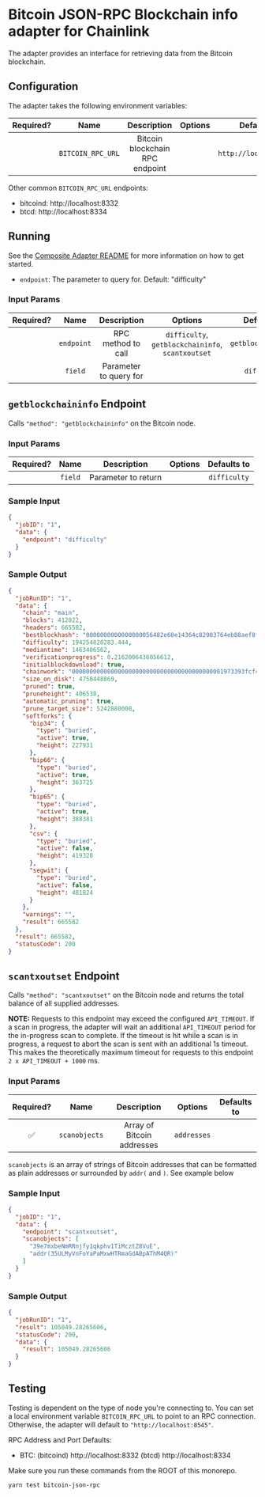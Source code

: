 # Bitcoin JSON-RPC Blockchain info adapter for Chainlink

The adapter provides an interface for retrieving data from the Bitcoin blockchain.

## Configuration

The adapter takes the following environment variables:

| Required? |       Name        |           Description           | Options |       Defaults to       |
| :-------: | :---------------: | :-----------------------------: | :-----: | :---------------------: |
|           | `BITCOIN_RPC_URL` | Bitcoin blockchain RPC endpoint |         | `http://localhost:8332` |

Other common `BITCOIN_RPC_URL` endpoints:

- bitcoind: http://localhost:8332
- btcd: http://localhost:8334

## Running

See the [Composite Adapter README](../README.md) for more information on how to get started.

- `endpoint`: The parameter to query for. Default: "difficulty"

### Input Params

| Required? |    Name    |      Description       |                      Options                      |     Defaults to     |
| :-------: | :--------: | :--------------------: | :-----------------------------------------------: | :-----------------: |
|           | `endpoint` |   RPC method to call   | `difficulty`, `getblockchaininfo`, `scantxoutset` | `getblockchaininfo` |
|           |  `field`   | Parameter to query for |                                                   |    `difficulty`     |

## `getblockchaininfo` Endpoint

Calls `"method": "getblockchaininfo"` on the Bitcoin node.

### Input Params

| Required? |  Name   |     Description     | Options | Defaults to  |
| :-------: | :-----: | :-----------------: | :-----: | :----------: |
|           | `field` | Parameter to return |         | `difficulty` |

### Sample Input

```json
{
  "jobID": "1",
  "data": {
    "endpoint": "difficulty"
  }
}
```

### Sample Output

```json
{
  "jobRunID": "1",
  "data": {
    "chain": "main",
    "blocks": 412022,
    "headers": 665582,
    "bestblockhash": "0000000000000000056482e60e14364c82903764eb88aef8fb0b1b60647334be",
    "difficulty": 194254820283.444,
    "mediantime": 1463406562,
    "verificationprogress": 0.2162006436056612,
    "initialblockdownload": true,
    "chainwork": "0000000000000000000000000000000000000000001973393fcfc0215ecc9726",
    "size_on_disk": 4758448869,
    "pruned": true,
    "pruneheight": 406538,
    "automatic_pruning": true,
    "prune_target_size": 5242880000,
    "softforks": {
      "bip34": {
        "type": "buried",
        "active": true,
        "height": 227931
      },
      "bip66": {
        "type": "buried",
        "active": true,
        "height": 363725
      },
      "bip65": {
        "type": "buried",
        "active": true,
        "height": 388381
      },
      "csv": {
        "type": "buried",
        "active": false,
        "height": 419328
      },
      "segwit": {
        "type": "buried",
        "active": false,
        "height": 481824
      }
    },
    "warnings": "",
    "result": 665582
  },
  "result": 665582,
  "statusCode": 200
}
```

## `scantxoutset` Endpoint

Calls `"method": "scantxoutset"` on the Bitcoin node and returns the total balance of all supplied addresses.

**NOTE:** Requests to this endpoint may exceed the configured `API_TIMEOUT`. If a scan in progress, the adapter will
wait an additional `API_TIMEOUT` period for the in-progress scan to complete. If the timeout is hit while a scan is in
progress, a request to abort the scan is sent with an additional 1s timeout. This makes the theoretically maximum
timeout for requests to this endpoint `2 x API_TIMEOUT + 1000` ms.

### Input Params

| Required? |     Name      |        Description         |   Options   | Defaults to |
| :-------: | :-----------: | :------------------------: | :---------: | :---------: |
|    ✅     | `scanobjects` | Array of Bitcoin addresses | `addresses` |             |

`scanobjects` is an array of strings of Bitcoin addresses that can be formatted as plain addresses or surrounded by `addr(` and `)`. See example below

### Sample Input

```json
{
  "jobID": "1",
  "data": {
    "endpoint": "scantxoutset",
    "scanobjects": [
      "39e7mxbeNmRRnjfy1qkphv1TiMcztZ8VuE",
      "addr(35ULMyVnFoYaPaMxwHTRmaGdABpAThM4QR)"
    ]
  }
}
```

### Sample Output

```json
{
  "jobRunID": "1",
  "result": 105049.28265606,
  "statusCode": 200,
  "data": {
    "result": 105049.28265606
  }
}
```

## Testing

Testing is dependent on the type of node you're connecting to. You can set a local environment variable `BITCOIN_RPC_URL` to point to an RPC connection. Otherwise, the adapter will default to `"http://localhost:8545"`.

RPC Address and Port Defaults:

- BTC: (bitcoind) http://localhost:8332 (btcd) http://localhost:8334

Make sure you run these commands from the ROOT of this monorepo.

```bash
yarn test bitcoin-json-rpc
```
